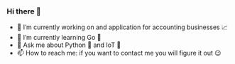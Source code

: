 ### Hi there 👋

- 🔭 I’m currently working on and application for accounting businesses 📈
- 🌱 I’m currently learning Go 🐹
- 💬 Ask me about Python 🐍 and IoT 📶
- 📫 How to reach me: if you want to contact me you will figure it out 😉
